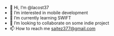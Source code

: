 - 👋 Hi, I’m @lacost37
- 👀 I’m interested in mobile development
- 🌱 I’m currently learning SWIFT
- 💞️ I’m looking to collaborate on some indie project
- 📫 How to reach me saitez377@gmail.com 

<!---
lacost37/lacost37 is a ✨ special ✨ repository because its `README.md` (this file) appears on your GitHub profile.
You can click the Preview link to take a look at your changes.
--->
